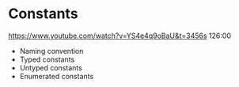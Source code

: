 Constants
================================================================================
https://www.youtube.com/watch?v=YS4e4q9oBaU&t=3456s
126:00

- Naming convention
- Typed constants
- Untyped constants
- Enumerated constants

